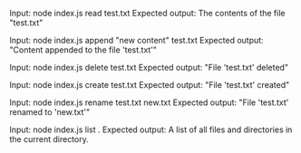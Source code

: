Input: node index.js read test.txt
Expected output: The contents of the file "test.txt"

Input: node index.js append "new content" test.txt
Expected output: "Content appended to the file 'test.txt'"

Input: node index.js delete test.txt
Expected output: "File 'test.txt' deleted"

Input: node index.js create test.txt
Expected output: "File 'test.txt' created"

Input: node index.js rename test.txt new.txt
Expected output: "File 'test.txt' renamed to 'new.txt'"

Input: node index.js list .
Expected output: A list of all files and directories in the current directory.
